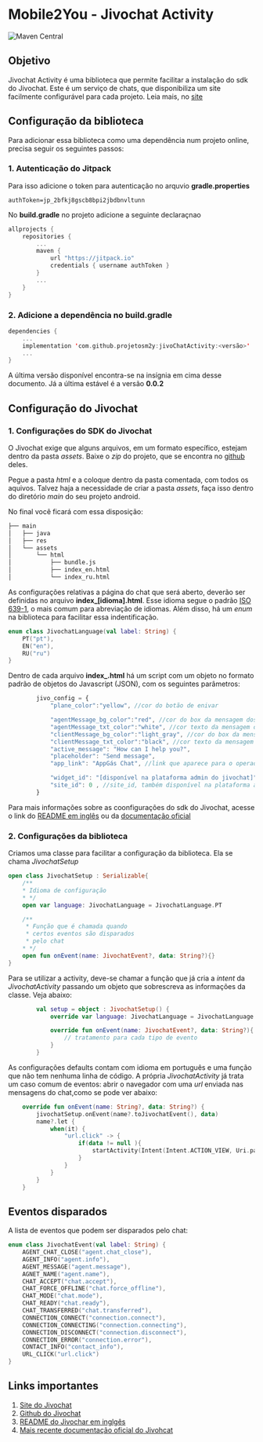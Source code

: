 # Mobile2You - Jivochat Activity
![Maven Central](https://img.shields.io/jitpack/v/github/projetosm2y/jivoChatActivity)

## Objetivo
Jivochat Activity é uma biblioteca que permite facilitar a instalação do sdk do Jivochat. Este é um serviço de chats, que disponibiliza um site facilmente configurável para cada projeto. Leia mais, no [site](https://www.jivochat.com.br) 
## Configuração da biblioteca

Para adicionar essa biblioteca como uma dependência num projeto online, precisa seguir os seguintes passos:

### 1. Autenticação do Jitpack
Para isso adicione o token para autenticação no arquvio **gradle.properties**
````
authToken=jp_2bfkj8gscb8bpi2jbdbnvltunn
````

No **build.gradle** no projeto adicione a seguinte declaraçnao
```kotlin
allprojects {
    repositories {
        ...
        maven {
            url "https://jitpack.io"
            credentials { username authToken }
        }
        ...
    }
}
```

### 2. Adicione a dependência no **build.gradle**

``` kotlin
dependencies {
    ...
    implementation 'com.github.projetosm2y:jivoChatActivity:<versão>'
    ...
}
```
A última versão disponível encontra-se na insígnia em cima desse documento. Já a última estável é a versão **0.0.2**

## Configuração do Jivochat

### 1. Configurações do SDK do Jivochat
O Jivochat exige que alguns arquivos, em um formato específico, estejam dentro da pasta *assets*. Baixe o *zip* do projeto, que se encontra no [github](https://github.com/JivoSite/MobileSdk) deles. 

Pegue a pasta *html* e a coloque dentro da pasta comentada, com todos os aquivos. Talvez haja a necessidade de criar a pasta *assets*, faça isso dentro do diretório *main* do seu projeto android.

No final você ficará com essa disposição:
````bash 
├── main
│   ├── java
│   ├── res
│   └── assets
│       └── html
│           ├── bundle.js
│           ├── index_en.html
│           └── index_ru.html
````

As configurações relativas a página do chat que será aberto, deverão ser definidas no arquivo **index_[idioma].html**. Esse idioma segue o padrão [ISO 639-1](https://pt.wikipedia.org/wiki/ISO_639#P), o mais comum para abreviação de idiomas. Além disso, há um *enum* na biblioteca para facilitar essa indentificação. 

```kotlin
enum class JivochatLanguage(val label: String) {
    PT("pt"),
    EN("en"),
    RU("ru")
}
```

Dentro de cada arquivo **index_.html** há um script com um objeto no formato padrão de objetos do Javascript (JSON), com os seguintes parâmetros:

```javascript
        jivo_config = {
            "plane_color":"yellow", //cor do botão de enivar

            "agentMessage_bg_color":"red", //cor do box da mensagem dos agentes
            "agentMessage_txt_color":"white", //cor texto da mensagem dos agentes
            "clientMessage_bg_color":"light_gray", //cor do box da mensagem dos clientes
            "clientMessage_txt_color":"black", //cor texto da mensagem dos clientes
            "active_message": "How can I help you?",
            "placeholder": "Send message",
            "app_link": "AppGás Chat", //link que aparece para o operador 

            "widget_id": "[disponível na plataforma admin do jivochat]", //widget_id
            "site_id": 0 , //site_id, também disponível na plataforma admin do jivochat
        }
```

Para mais informações sobre as coonfigurações do sdk do Jivochat, acesse o link do [README em inglês](https://github.com/JivoSite/MobileSdk/blob/master/README.EN.md) ou da [documentação oficial](docs.google.com/document/d/1Pl9O38eOCYzHQDB5CSat42JtSL_ESQKn_Y-4b6Hn5es/edit)

### 2. Configurações da biblioteca

Criamos uma classe para facilitar a configuração da biblioteca. Ela se chama *JivochatSetup*

``` kotlin
open class JivochatSetup : Serializable{
    /**
    * Idioma de configuração
    * */
    open var language: JivochatLanguage = JivochatLanguage.PT

    /**
     * Função que é chamada quando 
     * certos eventos são disparados
     * pelo chat
    * */
    open fun onEvent(name: JivochatEvent?, data: String?){}
}
```

Para se utilizar a activity, deve-se chamar a função que já cria a *intent* da 
*JivochatActivity* passando um objeto que sobrescreva as informações da classe. Veja abaixo:

``` kotlin
        val setup = object : JivochatSetup() {
            override var language: JivochatLanguage = JivochatLanguage.PT

            override fun onEvent(name: JivochatEvent?, data: String?){
                // tratamento para cada tipo de evento
            }
        }
```

As configurações defaults contam com idioma em português e uma função que não tem nenhuma linha de código. A própria *JivochatActivity* já trata um caso comum de eventos: abrir o navegador com uma *url* enviada nas mensagens do chat,como se pode ver abaixo:

```kotlin
    override fun onEvent(name: String?, data: String?) {
        jivochatSetup.onEvent(name?.toJivochatEvent(), data)
        name?.let {
            when(it) {
                "url.click" -> {
                    if(data != null ){
                        startActivity(Intent(Intent.ACTION_VIEW, Uri.parse(data)))
                    }
                }
            }
        }
    }
```
## Eventos disparados

A lista de eventos que podem ser disparados pelo chat:

```kotlin
enum class JivochatEvent(val label: String) {
    AGENT_CHAT_CLOSE("agent.chat_close"),
    AGENT_INFO("agent.info"),
    AGENT_MESSAGE("agent.message"),
    AGNET_NAME("agent.name"),
    CHAT_ACCEPT("chat.accept"),
    CHAT_FORCE_OFFLINE("chat.force_offline"),
    CHAT_MODE("chat.mode"),
    CHAT_READY("chat.ready"),
    CHAT_TRANSFERRED("chat.transferred"),
    CONNECTION_CONNECT("connection.connect"),
    CONNECTION_CONNECTING("connection.connecting"),
    CONNECTION_DISCONNECT("connection.disconnect"),
    CONNECTION_ERROR("connection.error"),
    CONTACT_INFO("contact_info"),
    URL_CLICK("url.click")
}
```

## Links importantes
1. [Site do Jivochat](https://www.jivochat.com.br)
2. [Github do Jivochat](https://github.com/JivoSite/MobileSdk) 
3. [README do Jivochar em inglgês](https://github.com/JivoSite/MobileSdk/blob/master/README.EN.md)
4. [Mais recente documentação oficial do Jivohcat](docs.google.com/document/d/1Pl9O38eOCYzHQDB5CSat42JtSL_ESQKn_Y-4b6Hn5es/edit)